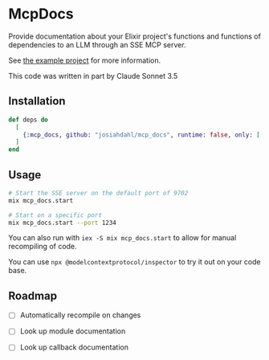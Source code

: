 # McpDocs

Provide documentation about your Elixir project's functions and functions of dependencies to an LLM through an SSE MCP server.

See [the example project](./example/mcp_docs_example) for more information.

This code was written in part by Claude Sonnet 3.5

## Installation

```elixir
def deps do
  [
    {:mcp_docs, github: "josiahdahl/mcp_docs", runtime: false, only: [:test, :dev]}
  ]
end
```

## Usage

```sh
# Start the SSE server on the default port of 9702
mix mcp_docs.start
```

```sh
# Start on a specific port
mix mcp_docs.start --port 1234
```

You can also run with `iex -S mix mcp_docs.start` to allow for manual recompiling of code.

You can use `npx @modelcontextprotocol/inspector` to try it out on your code base.

## Roadmap

- [ ] Automatically recompile on changes
- [ ] Look up module documentation
- [ ] Look up callback documentation

